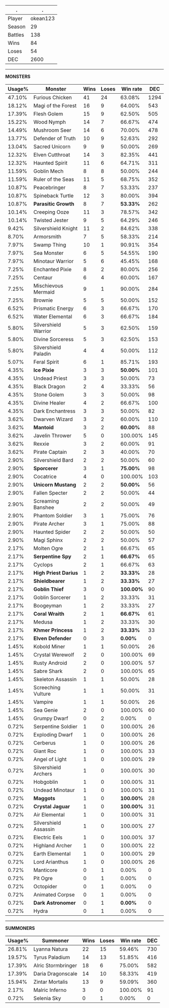 .|.
|-|-
Player|okean123
Season|29
Battles|138
Wins|84
Loses|54
DEC|2600

---
**MONSTERS**

Usage%|Monster|Wins|Loses|Win rate|DEC|
-|-|-|-|-|-|
47.10%|Furious Chicken|41|24|63.08%|1294|
18.12%|Magi of the Forest|16|9|64.00%|543|
17.39%|Flesh Golem|15|9|62.50%|505|
15.22%|Wood Nymph|14|7|66.67%|474|
14.49%|Mushroom Seer|14|6|70.00%|478|
13.77%|Defender of Truth|10|9|52.63%|292|
13.04%|Sacred Unicorn|9|9|50.00%|269|
12.32%|Elven Cutthroat|14|3|82.35%|441|
12.32%|Haunted Spirit|11|6|64.71%|311|
11.59%|Goblin Mech|8|8|50.00%|244|
11.59%|Ruler of the Seas|11|5|68.75%|352|
10.87%|Peacebringer|8|7|53.33%|237|
10.87%|Spineback Turtle|12|3|80.00%|394|
10.87%|**Parasitic Growth**|8|7|**53.33%**|262|
10.14%|Creeping Ooze|11|3|78.57%|342|
10.14%|Twisted Jester|9|5|64.29%|246|
9.42%|Silvershield Knight|11|2|84.62%|338|
8.70%|Armorsmith|7|5|58.33%|214|
7.97%|Swamp Thing|10|1|90.91%|354|
7.97%|Sea Monster|6|5|54.55%|190|
7.97%|Minotaur Warrior|5|6|45.45%|168|
7.25%|Enchanted Pixie|8|2|80.00%|256|
7.25%|Centaur|6|4|60.00%|167|
7.25%|Mischievous Mermaid|9|1|90.00%|284|
7.25%|Brownie|5|5|50.00%|152|
6.52%|Prismatic Energy|6|3|66.67%|170|
6.52%|Water Elemental|6|3|66.67%|184|
5.80%|Silvershield Warrior|5|3|62.50%|159|
5.80%|Divine Sorceress|5|3|62.50%|153|
5.80%|Silvershield Paladin|4|4|50.00%|112|
5.07%|Feral Spirit|6|1|85.71%|193|
4.35%|**Ice Pixie**|3|3|**50.00%**|101|
4.35%|Undead Priest|3|3|50.00%|73|
4.35%|Black Dragon|2|4|33.33%|56|
4.35%|Stone Golem|3|3|50.00%|98|
4.35%|Divine Healer|4|2|66.67%|100|
4.35%|Dark Enchantress|3|3|50.00%|82|
3.62%|Dwarven Wizard|3|2|60.00%|110|
3.62%|**Mantoid**|3|2|**60.00%**|88|
3.62%|Javelin Thrower|5|0|100.00%|145|
3.62%|Rexxie|3|2|60.00%|91|
3.62%|Pirate Captain|2|3|40.00%|70|
2.90%|Silvershield Bard|2|2|50.00%|60|
2.90%|**Sporcerer**|3|1|**75.00%**|98|
2.90%|Cocatrice|4|0|100.00%|103|
2.90%|**Unicorn Mustang**|2|2|**50.00%**|56|
2.90%|Fallen Specter|2|2|50.00%|44|
2.90%|Screaming Banshee|2|2|50.00%|49|
2.90%|Phantom Soldier|3|1|75.00%|76|
2.90%|Pirate Archer|3|1|75.00%|88|
2.90%|Haunted Spider|2|2|50.00%|50|
2.90%|Magi Sphinx|2|2|50.00%|57|
2.17%|Molten Ogre|2|1|66.67%|65|
2.17%|**Serpentine Spy**|2|1|**66.67%**|65|
2.17%|Cyclops|2|1|66.67%|63|
2.17%|**High Priest Darius**|1|2|**33.33%**|28|
2.17%|**Shieldbearer**|1|2|**33.33%**|27|
2.17%|**Goblin Thief**|3|0|**100.00%**|90|
2.17%|Goblin Sorcerer|1|2|33.33%|31|
2.17%|Boogeyman|1|2|33.33%|27|
2.17%|**Coral Wraith**|2|1|**66.67%**|61|
2.17%|Medusa|1|2|33.33%|30|
2.17%|**Khmer Princess**|1|2|**33.33%**|33|
2.17%|**Elven Defender**|0|3|**0.00%**|0|
1.45%|Kobold Miner|1|1|50.00%|26|
1.45%|Crystal Werewolf|2|0|100.00%|69|
1.45%|Rusty Android|2|0|100.00%|57|
1.45%|Sabre Shark|2|0|100.00%|65|
1.45%|Skeleton Assassin|1|1|50.00%|28|
1.45%|Screeching Vulture|1|1|50.00%|31|
1.45%|Vampire|1|1|50.00%|26|
1.45%|Sea Genie|2|0|100.00%|60|
1.45%|Grumpy Dwarf|0|2|0.00%|0|
0.72%|Serpentine Soldier|1|0|100.00%|26|
0.72%|Exploding Dwarf|1|0|100.00%|26|
0.72%|Cerberus|1|0|100.00%|26|
0.72%|Giant Roc|1|0|100.00%|33|
0.72%|Angel of Light|1|0|100.00%|29|
0.72%|Silvershield Archers|1|0|100.00%|30|
0.72%|Hobgoblin|1|0|100.00%|31|
0.72%|Undead Minotaur|1|0|100.00%|31|
0.72%|**Maggots**|1|0|**100.00%**|28|
0.72%|**Crystal Jaguar**|1|0|**100.00%**|31|
0.72%|Air Elemental|1|0|100.00%|31|
0.72%|Silvershield Assassin|1|0|100.00%|27|
0.72%|Electric Eels|1|0|100.00%|37|
0.72%|Highland Archer|1|0|100.00%|22|
0.72%|Earth Elemental|1|0|100.00%|29|
0.72%|Lord Arianthus|1|0|100.00%|26|
0.72%|Manticore|0|1|0.00%|0|
0.72%|Pit Ogre|0|1|0.00%|0|
0.72%|Octopider|0|1|0.00%|0|
0.72%|Animated Corpse|0|1|0.00%|0|
0.72%|**Dark Astronomer**|0|1|**0.00%**|0|
0.72%|Hydra|0|1|0.00%|0|

---
**SUMMONERS**

Usage%|Summoner|Wins|Loses|Win rate|DEC|
-|-|-|-|-|-|
26.81%|Lyanna Natura|22|15|59.46%|730|
19.57%|Tyrus Paladium|14|13|51.85%|416|
17.39%|Alric Stormbringer|18|6|75.00%|582|
17.39%|Daria Dragonscale|14|10|58.33%|419|
15.94%|Zintar Mortalis|13|9|59.09%|360|
2.17%|Malric Inferno|3|0|100.00%|91|
0.72%|Selenia Sky|0|1|0.00%|0|
